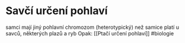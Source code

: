 # Savčí určení pohlaví
samci mají jiný pohlavní chromozom (heterotypický) než samice
platí u savců, některých plazů a ryb
Opak: [[Ptačí určení pohlaví]]
#biologie 